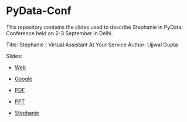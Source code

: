 # PyData-Conf

This repository contains the slides used to describe Stephanie in PyData Conference held on 2-3 September in Delhi.

Title: Stephanie | Virtual Assistant At Your Service
Author: Ujjwal Gupta

Slides:

- [Web](https://docs.google.com/presentation/d/e/2PACX-1vRo56UUB8Z6TLIDEek7G06uMMm9JoBxLXEeexNP4ybgPt8bRRsWumnpETSJwCY64RAKQZ5StP9wRr6i/pub?start=false&loop=false&delayms=3000)

- [Google](https://docs.google.com/presentation/d/1yP_hFO_uX-N0NRebBcVNjnTAEaWe7aY-DCzOj4HFYUg/edit?usp=sharing)

- [PDF](https://github.com/SlapBot/PyData-Conf/blob/master/PyData%20Presentation.pdf)

- [PPT](https://github.com/SlapBot/PyData-Conf/blob/master/PyData%20Presentation.pptx)

- [Stephanie](slapbot.github.io)
